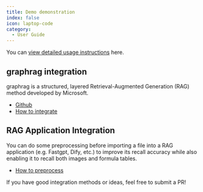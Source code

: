 ```yaml
---
title: Demo demonstration
index: false
icon: laptop-code
category:
  - User Guide
---
```


You can [view detailed usage instructions](../guide/README.md) here.

## graphrag integration

graphrag is a structured, layered Retrieval-Augmented Generation (RAG) method developed by Microsoft.

- [Github](https://github.com/microsoft/graphrag)
- [How to integrate](graphrag.md)

## RAG Application Integration

You can do some preprocessing before importing a file into a RAG application (e.g. Fastgpt, Dify, etc.) to improve its recall accuracy while also enabling it to recall both images and formula tables.

- [How to preprocess](./RAG_pre.md)

If you have good integration methods or ideas, feel free to submit a PR!
